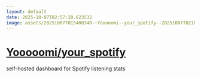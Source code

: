 ```yaml
---
layout: default
date: 2025-10-07T02:57:20.623532
image: assets/20251007T015400340--Yooooomi--your_spotify--20251007T021852662--cropped.png
---
```


# [Yooooomi/your_spotify](https://github.com/Yooooomi/your_spotify)

self-hosted dashboard for Spotify listening stats
